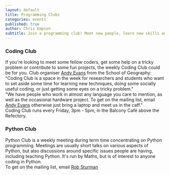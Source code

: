 ```yaml
---
layout: default
title: Programming Clubs
categories: events
published: true
author: Chris Empson
subtitle: Join a programming club! Meet new people, learn new skills and build exciting projects.
---
```

<div class="container">
  <div class="row">
  <h3>Coding Club</h3>
  </div>
  <div class="row">
  If you're looking to meet some fellow coders, get some help on a tricky problem or contribute to some fun projects, the weekly Coding Club could be for you. Club organiser <a href="http://www.geog.leeds.ac.uk/people/a.evans/">Andy Evans</a> from the School of Geography:
  </div>
  <div class="row quote">
  &quot;Coding Club is a space in the week for researchers and students who want to set aside some time for learning new techniques, doing some socially useful coding, or just getting some eyes on a tricky problem.&quot;
  </div>
  <div class="row quote">
  &quot;We have people who work in almost any language you care to mention, as well as the occasional hardware project. To get on the mailing list, email <a href="http://www.geog.leeds.ac.uk/people/a.evans/">Andy Evans</a> otherwise just bring a laptop and meet us in the caff.&quot;
  </div>
  <div class="row">
  Coding Club runs every Friday, 3pm - 5pm, in the Balcony Café above the Refectory.
  </div>

  <div class="row">
  </div>

  <div class="row">
  <h3>Python Club</h3>
  </div>
  <div class="row">
  Python Club is a weekly meeting during term time concentrating on Python programming. Meetings are usually short talks on various aspects of Python, but also discussions around specific issues people are having, including teaching Python. It's run by Maths, but is of interest to anyone coding in Python. 
  </div>
  <div class="row">
  To get on the mailing list, email <a href="https://www.maths.leeds.ac.uk/index.php?id=263&uid=1074">Rob Sturman</a>
  </div>

</div>


